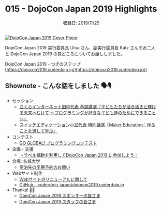 # 015 - DojoCon Japan 2019 Highlights
<div style="text-align: center;">収録日: 2019/11/29</div><br>

[![DojoCon Japan 2019 Cover Photo](/podcasts/15.png)](https://dojocon2019.coderdojo.jp/)

DojoCon Japan 2019 実行委員長 Utsu さん、副実行委員長 Katz さんのお二人と DojoCon Japan 2019 の見どころについてお話ししました。

DojoCon Japan 2019 - つぎのステップ    
[https://dojocon2019.coderdojo.jp/](https://dojocon2019.coderdojo.jp/)

## Shownote - こんな話をしました 🗣🎙

- セッション
  - [さくらインターネット田中代表 基調講演『子どもたちが活き活きと輝ける未来へむけて ～プログラミングが好きな子ども達のためにできること～』](https://dojocon2019.coderdojo.jp/session/11/)
  - [スイッチエディケーション小室代表 特別講演『Maker Education：作ることを通して学ぶ』](https://dojocon2019.coderdojo.jp/session/3/)
- コンテスト
  - [GO GLOBAL! プログラミングコンテスト](https://dojocon2019.coderdojo.jp/contests/1/)
- 企画・支援
  - [トラベル補助を利用してDojoCon Japan 2019 に参加しよう！](https://dojocon2019.coderdojo.jp/posts/6/)
- 会場: 名城大学
  - [宿泊先の早期予約のお願い](https://dojocon2019.coderdojo.jp/posts/3/)
- Webサイト制作
  - [Webサイトのリニューアルに関して](https://dojocon2019.coderdojo.jp/posts/4/)
  - [GitHub - coderdojo-japan/dojocon2019.coderdojo.jp](https://github.com/coderdojo-japan/dojocon2019.coderdojo.jp)
- Thanks! 👏✨
  - [DojoCon Japan 2019 スポンサーの皆さま](https://dojocon2019.coderdojo.jp/#sponsors)
  - [DojoCon Japan 2019 スタッフの皆さま](https://dojocon2019.coderdojo.jp/#staff)
